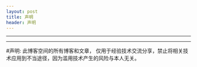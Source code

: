 ```yaml
---
layout: post
title: 声明
header: 声明
---
```



------------------------------
<hr>

#声明: 此博客空间的所有博客和文章， 仅用于经验技术交流分享，禁止将相关技术应用到不当途径，因为滥用技术产生的风险与本人无关。

<br>


<br>



